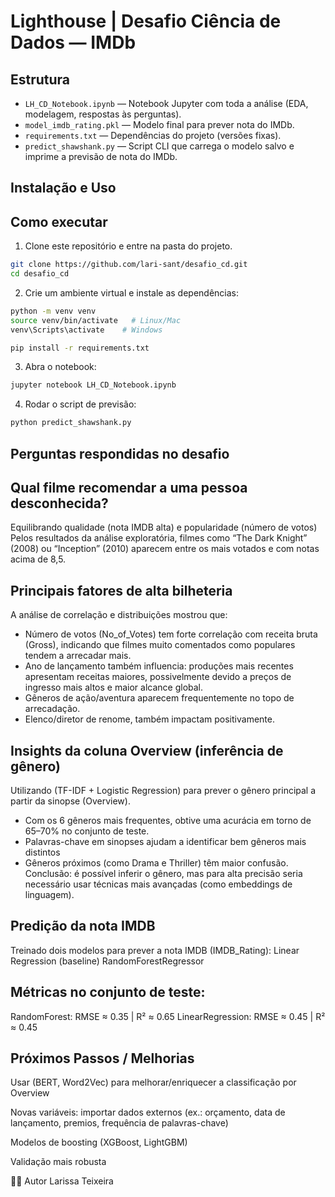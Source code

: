# Lighthouse | Desafio Ciência de Dados — IMDb

## Estrutura

- `LH_CD_Notebook.ipynb` — Notebook Jupyter com toda a análise (EDA, modelagem, respostas às perguntas).
- `model_imdb_rating.pkl` — Modelo final para prever nota do IMDb.
- `requirements.txt` — Dependências do projeto (versões fixas).
- `predict_shawshank.py` — Script CLI que carrega o modelo salvo e imprime a previsão de nota do IMDb.

## Instalação e Uso
## Como executar

1. Clone este repositório e entre na pasta do projeto.

```bash
git clone https://github.com/lari-sant/desafio_cd.git
cd desafio_cd
```

2. Crie um ambiente virtual e instale as dependências:

```bash
python -m venv venv
source venv/bin/activate   # Linux/Mac
venv\Scripts\activate    # Windows

pip install -r requirements.txt
```

3. Abra o notebook:

```bash
jupyter notebook LH_CD_Notebook.ipynb
```

4. Rodar o script de previsão:

```bash
python predict_shawshank.py
```



  ## Perguntas respondidas no desafio

## Qual filme recomendar a uma pessoa desconhecida?

Equilibrando qualidade (nota IMDB alta) e popularidade (número de votos)
Pelos resultados da análise exploratória, filmes como “The Dark Knight” (2008) ou “Inception” (2010) aparecem entre os mais votados e com notas acima de 8,5.

## Principais fatores de alta bilheteria

A análise de correlação e distribuições mostrou que:
- Número de votos (No_of_Votes) tem forte correlação com receita bruta (Gross), indicando que filmes muito comentados como populares tendem a arrecadar mais.
- Ano de lançamento também influencia: produções mais recentes apresentam receitas maiores, possivelmente devido a preços de ingresso mais altos e maior alcance global.
- Gêneros de ação/aventura aparecem frequentemente no topo de arrecadação.
- Elenco/diretor de renome, também impactam positivamente.

## Insights da coluna Overview (inferência de gênero)

Utilizando (TF-IDF + Logistic Regression) para prever o gênero principal a partir da sinopse (Overview).
- Com os 6 gêneros mais frequentes, obtive uma acurácia em torno de 65–70% no conjunto de teste.
- Palavras-chave em sinopses ajudam a identificar bem gêneros mais distintos
- Gêneros próximos (como Drama e Thriller) têm maior confusão.
Conclusão: é possível inferir o gênero, mas para alta precisão seria necessário usar técnicas mais avançadas (como embeddings de linguagem).

## Predição da nota IMDB

Treinado dois modelos para prever a nota IMDB (IMDB_Rating):
Linear Regression (baseline)
RandomForestRegressor 

## Métricas no conjunto de teste:

RandomForest: RMSE ≈ 0.35 | R² ≈ 0.65
LinearRegression: RMSE ≈ 0.45 | R² ≈ 0.45

## Próximos Passos / Melhorias

Usar (BERT, Word2Vec) para melhorar/enriquecer a classificação por Overview

Novas variáveis: importar dados externos (ex.: orçamento, data de lançamento, premios, frequência de palavras-chave)

Modelos de boosting (XGBoost, LightGBM)

Validação mais robusta


👩‍💻 Autor
Larissa Teixeira
